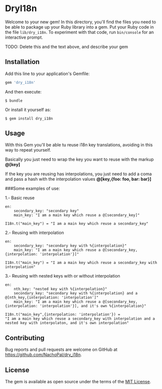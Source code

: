 # DryI18n

Welcome to your new gem! In this directory, you'll find the files you need to be able to package up your Ruby library into a gem. Put your Ruby code in the file `lib/dry_i18n`. To experiment with that code, run `bin/console` for an interactive prompt.

TODO: Delete this and the text above, and describe your gem

## Installation

Add this line to your application's Gemfile:

```ruby
gem 'dry_i18n'
```

And then execute:

    $ bundle

Or install it yourself as:

    $ gem install dry_i18n

## Usage

With this Gem you'll be able tu reuse i18n key translations, avoiding in this way to repeat yourself.

Basically you just need to wrap the key you want to reuse with the markup **@[key]**

If the key you are reusing has interpolations, you just need to add a coma and pass a hash with the interpolation values **@[key,{foo: foo, bar: bar}]**

###Some examples of use:

1.- Basic reuse
```
en:
    secondary_key: "secondary key"
    main_key: "I am a main key which reuse a @[secondary_key]"
```
```
I18n.t("main_key") = "I am a main key which reuse a secondary_key"
```

2.- Reusing with interpolation
```
en:
    secondary_key: "secondary key with %{interpolation}"
    main_key: "I am a main key which reuse a @[secondary_key,{interpolation: 'interpolation'}]"
```
```
I18n.t("main_key") = "I am a main key which reuse a secondary_key with interpolation"
```

3.- Reusing with nested keys with or without interpolation
```
en:
    nth_key: "nested key with %{interpolation}"
    secondary_key: "secondary key with %{interpolation} and a @[nth_key,{interpolation: 'interpolation']"
    main_key: "I am a main key which reuse a @[secondary_key,{interpolation: 'interpolation'}], and it's own %{interpolation}"
```
```
I18n.t("main_key",{interpolation: 'interpolation'}) =
"I am a main key which reuse a secondary_key with interpolation and a nested key with interpolaton, and it's own interpolation"
```

## Contributing

Bug reports and pull requests are welcome on GitHub at https://github.com/NachoPal/dry_i18n.


## License

The gem is available as open source under the terms of the [MIT License](http://opensource.org/licenses/MIT).

